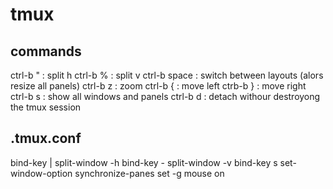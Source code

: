 # tmux
## commands

ctrl-b "     : split h
ctrl-b %     : split v
ctrl-b space : switch between layouts (alors resize all panels)
ctrl-b z     : zoom
ctrl-b {     : move left
ctrb-b }     : move right
ctrl-b s     : show all windows and panels
ctrl-b d     : detach withour destroyong the tmux session

## .tmux.conf

bind-key | split-window -h
bind-key - split-window -v
bind-key s set-window-option synchronize-panes
set -g mouse on
